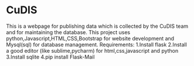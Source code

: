 # CuDIS

This is a webpage for publishing data which is collected by the CuDIS team  and for maintaining the database. 
This project uses python,Javascript,HTML,CSS,Bootstrap for website development and Mysql(sql) for database management.
Requirements:
1.Install flask
2.Install a good editor (like sublime,pycharm) for html,css,javascript and python
3.Install sqlite
4.pip install Flask-Mail


